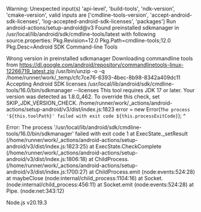 Warning: Unexpected input(s) 'api-level', 'build-tools', 'ndk-version', 'cmake-version', valid inputs are ['cmdline-tools-version', 'accept-android-sdk-licenses', 'log-accepted-android-sdk-licenses', 'packages']
Run android-actions/setup-android@v3
Found preinstalled sdkmanager in /usr/local/lib/android/sdk/cmdline-tools/latest with following source.properties:
Pkg.Revision=12.0
Pkg.Path=cmdline-tools;12.0
Pkg.Desc=Android SDK Command-line Tools

Wrong version in preinstalled sdkmanager
Downloading commandline tools from https://dl.google.com/android/repository/commandlinetools-linux-12266719_latest.zip
/usr/bin/unzip -o -q /home/runner/work/_temp/cfc7ce76-6393-4bec-8b98-8342a409dc11
Accepting Android SDK licenses
/usr/local/lib/android/sdk/cmdline-tools/16.0/bin/sdkmanager --licenses
This tool requires JDK 17 or later. Your version was detected as 1.8.0_462.
To override this check, set SKIP_JDK_VERSION_CHECK.
/home/runner/work/_actions/android-actions/setup-android/v3/dist/index.js:1823
                error = new Error(`The process '${this.toolPath}' failed with exit code ${this.processExitCode}`);
                        ^

Error: The process '/usr/local/lib/android/sdk/cmdline-tools/16.0/bin/sdkmanager' failed with exit code 1
    at ExecState._setResult (/home/runner/work/_actions/android-actions/setup-android/v3/dist/index.js:1823:25)
    at ExecState.CheckComplete (/home/runner/work/_actions/android-actions/setup-android/v3/dist/index.js:1806:18)
    at ChildProcess.<anonymous> (/home/runner/work/_actions/android-actions/setup-android/v3/dist/index.js:1700:27)
    at ChildProcess.emit (node:events:524:28)
    at maybeClose (node:internal/child_process:1104:16)
    at Socket.<anonymous> (node:internal/child_process:456:11)
    at Socket.emit (node:events:524:28)
    at Pipe.<anonymous> (node:net:343:12)

Node.js v20.19.3